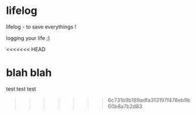 # lifelog
lifelog - to save everythings !


logging your life ;)

<<<<<<< HEAD

blah blah
=======
test test test
>>>>>>> 6c731b9b189adfa313197f478eb9b60b8a7b2d83
